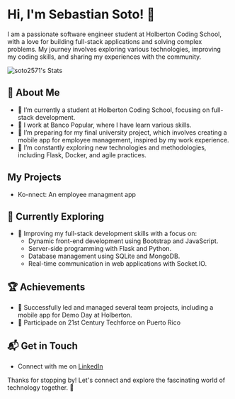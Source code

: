 # Hi, I'm Sebastian Soto! 👋

I am a passionate software engineer student at Holberton Coding School, with a love for building full-stack applications and solving complex problems. My journey involves exploring various technologies, improving my coding skills, and sharing my experiences with the community.

![soto2571's Stats](https://github-readme-stats.vercel.app/api?username=soto2571&theme=vue-dark&show_icons=true&hide_border=true&count_private=true)

## 🚀 About Me

- 🔭 I’m currently a student at Holberton Coding School, focusing on full-stack development.
- 💼 I work at Banco Popular, where I have learn various skills.
- 📝 I’m preparing for my final university project, which involves creating a mobile app for employee management, inspired by my work experience.
- 🌱 I’m constantly exploring new technologies and methodologies, including Flask, Docker, and agile practices.

## My Projects
- Ko-nnect: An employee managment app

## 🌱 Currently Exploring

  - 🚀 Improving my full-stack development skills with a focus on:
	-	Dynamic front-end development using Bootstrap and JavaScript.
	-	Server-side programming with Flask and Python.
	-	Database management using SQLite and MongoDB.
	-	Real-time communication in web applications with Socket.IO.

 ## 🏆 Achievements

  - 🌟 Successfully led and managed several team projects, including a mobile app for Demo Day at Holberton.
  - 🏅 Participade on 21st Century Techforce on Puerto Rico


## 📬 Get in Touch

- Connect with me on [LinkedIn]([https://twitter.com/introvertedbot](https://www.linkedin.com/in/sebastian-soto-vazquez-31b8a02b3/))

Thanks for stopping by! Let's connect and explore the fascinating world of technology together. 🚀
